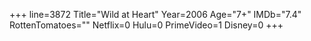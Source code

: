 +++
line=3872
Title="Wild at Heart"
Year=2006
Age="7+"
IMDb="7.4"
RottenTomatoes=""
Netflix=0
Hulu=0
PrimeVideo=1
Disney=0
+++

